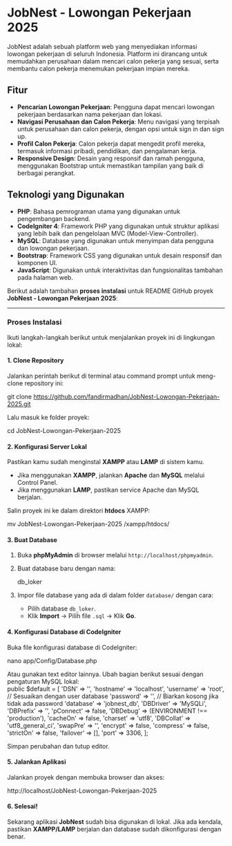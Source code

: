 # JobNest - Lowongan Pekerjaan 2025

JobNest adalah sebuah platform web yang menyediakan informasi lowongan pekerjaan di seluruh Indonesia. Platform ini dirancang untuk memudahkan perusahaan dalam mencari calon pekerja yang sesuai, serta membantu calon pekerja menemukan pekerjaan impian mereka.

## Fitur

- **Pencarian Lowongan Pekerjaan**: Pengguna dapat mencari lowongan pekerjaan berdasarkan nama pekerjaan dan lokasi.
- **Navigasi Perusahaan dan Calon Pekerja**: Menu navigasi yang terpisah untuk perusahaan dan calon pekerja, dengan opsi untuk sign in dan sign up.
- **Profil Calon Pekerja**: Calon pekerja dapat mengedit profil mereka, termasuk informasi pribadi, pendidikan, dan pengalaman kerja.
- **Responsive Design**: Desain yang responsif dan ramah pengguna, menggunakan Bootstrap untuk memastikan tampilan yang baik di berbagai perangkat.

## Teknologi yang Digunakan

- **PHP**: Bahasa pemrograman utama yang digunakan untuk pengembangan backend.
- **CodeIgniter 4**: Framework PHP yang digunakan untuk struktur aplikasi yang lebih baik dan pengelolaan MVC (Model-View-Controller).
- **MySQL**: Database yang digunakan untuk menyimpan data pengguna dan lowongan pekerjaan.
- **Bootstrap**: Framework CSS yang digunakan untuk desain responsif dan komponen UI.
- **JavaScript**: Digunakan untuk interaktivitas dan fungsionalitas tambahan pada halaman web.

Berikut adalah tambahan **proses instalasi** untuk README GitHub proyek **JobNest - Lowongan Pekerjaan 2025**:  

---

### **Proses Instalasi**  

Ikuti langkah-langkah berikut untuk menjalankan proyek ini di lingkungan lokal:  

#### **1. Clone Repository**  
Jalankan perintah berikut di terminal atau command prompt untuk meng-clone repository ini:  

git clone https://github.com/fandirmadhan/JobNest-Lowongan-Pekerjaan-2025.git

Lalu masuk ke folder proyek:  

cd JobNest-Lowongan-Pekerjaan-2025


#### **2. Konfigurasi Server Lokal**  
Pastikan kamu sudah menginstal **XAMPP** atau **LAMP** di sistem kamu.  
- Jika menggunakan **XAMPP**, jalankan **Apache** dan **MySQL** melalui Control Panel.  
- Jika menggunakan **LAMP**, pastikan service Apache dan MySQL berjalan.  

Salin proyek ini ke dalam direktori **htdocs** XAMPP:  

mv JobNest-Lowongan-Pekerjaan-2025 /xampp/htdocs/


#### **3. Buat Database**  
1. Buka **phpMyAdmin** di browser melalui `http://localhost/phpmyadmin`.  
2. Buat database baru dengan nama:  
   
   db_loker
   
3. Impor file database yang ada di dalam folder `database/` dengan cara:  
   - Pilih database `db_loker`.  
   - Klik **Import** → Pilih file `.sql` → Klik **Go**.  

#### **4. Konfigurasi Database di CodeIgniter**  
Buka file konfigurasi database di CodeIgniter:  

nano app/Config/Database.php

Atau gunakan text editor lainnya. Ubah bagian berikut sesuai dengan pengaturan MySQL lokal:  
public $default = [
    'DSN'      => '',
    'hostname' => 'localhost',
    'username' => 'root',  // Sesuaikan dengan user database
    'password' => '',      // Biarkan kosong jika tidak ada password
    'database' => 'jobnest_db',
    'DBDriver' => 'MySQLi',
    'DBPrefix' => '',
    'pConnect' => false,
    'DBDebug'  => (ENVIRONMENT !== 'production'),
    'cacheOn'  => false,
    'charset'  => 'utf8',
    'DBCollat' => 'utf8_general_ci',
    'swapPre'  => '',
    'encrypt'  => false,
    'compress' => false,
    'strictOn' => false,
    'failover' => [],
    'port'     => 3306,
];

Simpan perubahan dan tutup editor.

#### **5. Jalankan Aplikasi**  
Jalankan proyek dengan membuka browser dan akses:  

http://localhost/JobNest-Lowongan-Pekerjaan-2025

#### **6. Selesai!**  
Sekarang aplikasi **JobNest** sudah bisa digunakan di lokal. Jika ada kendala, pastikan **XAMPP/LAMP** berjalan dan database sudah dikonfigurasi dengan benar.  
